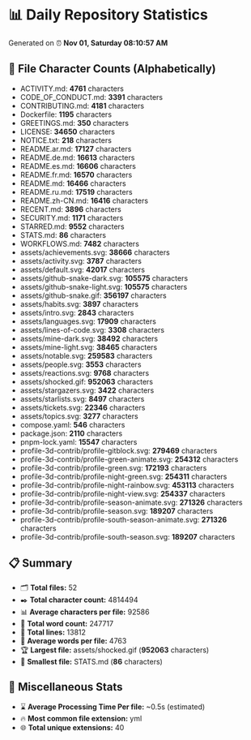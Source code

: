 # 📊 Daily Repository Statistics
Generated on ⏰ **Nov 01, Saturday 08:10:57 AM**

## 📂 File Character Counts (Alphabetically)
- ACTIVITY.md: **4761** characters
- CODE_OF_CONDUCT.md: **3391** characters
- CONTRIBUTING.md: **4181** characters
- Dockerfile: **1195** characters
- GREETINGS.md: **350** characters
- LICENSE: **34650** characters
- NOTICE.txt: **218** characters
- README.ar.md: **17127** characters
- README.de.md: **16613** characters
- README.es.md: **16606** characters
- README.fr.md: **16570** characters
- README.md: **16466** characters
- README.ru.md: **17519** characters
- README.zh-CN.md: **16416** characters
- RECENT.md: **3896** characters
- SECURITY.md: **1171** characters
- STARRED.md: **9552** characters
- STATS.md: **86** characters
- WORKFLOWS.md: **7482** characters
- assets/achievements.svg: **38666** characters
- assets/activity.svg: **3787** characters
- assets/default.svg: **42017** characters
- assets/github-snake-dark.svg: **105575** characters
- assets/github-snake-light.svg: **105575** characters
- assets/github-snake.gif: **356197** characters
- assets/habits.svg: **3897** characters
- assets/intro.svg: **2843** characters
- assets/languages.svg: **17909** characters
- assets/lines-of-code.svg: **3308** characters
- assets/mine-dark.svg: **38492** characters
- assets/mine-light.svg: **38465** characters
- assets/notable.svg: **259583** characters
- assets/people.svg: **3553** characters
- assets/reactions.svg: **9768** characters
- assets/shocked.gif: **952063** characters
- assets/stargazers.svg: **3422** characters
- assets/starlists.svg: **8497** characters
- assets/tickets.svg: **22346** characters
- assets/topics.svg: **3277** characters
- compose.yaml: **546** characters
- package.json: **2110** characters
- pnpm-lock.yaml: **15547** characters
- profile-3d-contrib/profile-gitblock.svg: **279469** characters
- profile-3d-contrib/profile-green-animate.svg: **254312** characters
- profile-3d-contrib/profile-green.svg: **172193** characters
- profile-3d-contrib/profile-night-green.svg: **254311** characters
- profile-3d-contrib/profile-night-rainbow.svg: **453113** characters
- profile-3d-contrib/profile-night-view.svg: **254337** characters
- profile-3d-contrib/profile-season-animate.svg: **271326** characters
- profile-3d-contrib/profile-season.svg: **189207** characters
- profile-3d-contrib/profile-south-season-animate.svg: **271326** characters
- profile-3d-contrib/profile-south-season.svg: **189207** characters

## 📋 Summary
- 🗂️ **Total files:** 52
- ✒️ **Total character count:** 4814494
- 📊 **Average characters per file:** 92586
- 📝 **Total word count:** 247717
- 🧾 **Total lines:** 13812
- 📐 **Average words per file:** 4763
- 🏆 **Largest file:** assets/shocked.gif (**952063** characters)
- 🥉 **Smallest file:** STATS.md (**86** characters)

## 🌟 Miscellaneous Stats
- ⌛ **Average Processing Time Per file:** ~0.5s (estimated)
- 🔥 **Most common file extension:** yml
- 🌐 **Total unique extensions:** 40
